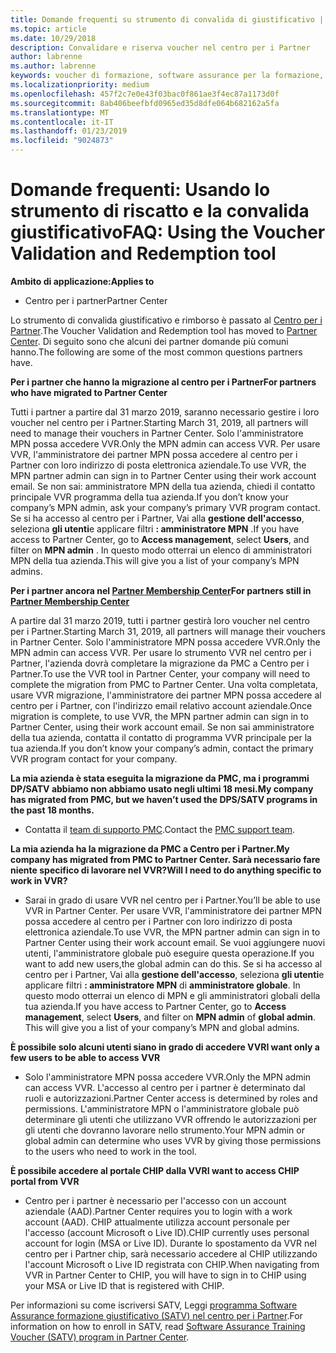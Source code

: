```yaml
---
title: Domande frequenti su strumento di convalida di giustificativo | Centro per i partner
ms.topic: article
ms.date: 10/29/2018
description: Convalidare e riserva voucher nel centro per i Partner
author: labrenne
ms.author: labrenne
keywords: voucher di formazione, software assurance per la formazione, convalidare voucher, riserva giustificativo
ms.localizationpriority: medium
ms.openlocfilehash: 457f2c7e0e43f03bac0f861ae3f4ec87a1173d0f
ms.sourcegitcommit: 8ab406beefbfd0965ed35d8dfe064b682162a5fa
ms.translationtype: MT
ms.contentlocale: it-IT
ms.lasthandoff: 01/23/2019
ms.locfileid: "9024873"
---
```

# <a name="faq-using-the-voucher-validation-and-redemption-tool"></a><span data-ttu-id="0b55f-104">Domande frequenti: Usando lo strumento di riscatto e la convalida giustificativo</span><span class="sxs-lookup"><span data-stu-id="0b55f-104">FAQ: Using the Voucher Validation and Redemption tool</span></span> 

**<span data-ttu-id="0b55f-105">Ambito di applicazione:</span><span class="sxs-lookup"><span data-stu-id="0b55f-105">Applies to</span></span>**

- <span data-ttu-id="0b55f-106">Centro per i partner</span><span class="sxs-lookup"><span data-stu-id="0b55f-106">Partner Center</span></span>

<span data-ttu-id="0b55f-107">Lo strumento di convalida giustificativo e rimborso è passato al [Centro per i Partner](https://partner.microsoft.com/en-us/pcv/dashboard/overview).</span><span class="sxs-lookup"><span data-stu-id="0b55f-107">The Voucher Validation and Redemption tool has moved to [Partner Center](https://partner.microsoft.com/en-us/pcv/dashboard/overview).</span></span> <span data-ttu-id="0b55f-108">Di seguito sono che alcuni dei partner domande più comuni hanno.</span><span class="sxs-lookup"><span data-stu-id="0b55f-108">The following are some of the most common questions partners have.</span></span> 

**<span data-ttu-id="0b55f-109">Per i partner che hanno la migrazione al centro per i Partner</span><span class="sxs-lookup"><span data-stu-id="0b55f-109">For partners who have migrated to Partner Center</span></span>**

 <span data-ttu-id="0b55f-110">Tutti i partner a partire dal 31 marzo 2019, saranno necessario gestire i loro voucher nel centro per i Partner.</span><span class="sxs-lookup"><span data-stu-id="0b55f-110">Starting March 31, 2019, all partners will need to manage their vouchers in Partner Center.</span></span> <span data-ttu-id="0b55f-111">Solo l'amministratore MPN possa accedere VVR.</span><span class="sxs-lookup"><span data-stu-id="0b55f-111">Only the MPN admin can access VVR.</span></span> <span data-ttu-id="0b55f-112">Per usare VVR, l'amministratore dei partner MPN possa accedere al centro per i Partner con loro indirizzo di posta elettronica aziendale.</span><span class="sxs-lookup"><span data-stu-id="0b55f-112">To use VVR, the MPN partner admin can sign in to Partner Center using their work account email.</span></span> <span data-ttu-id="0b55f-113">Se non sai: amministratore MPN della tua azienda, chiedi il contatto principale VVR programma della tua azienda.</span><span class="sxs-lookup"><span data-stu-id="0b55f-113">If you don’t know your company’s MPN admin, ask your company’s primary VVR program contact.</span></span>  <span data-ttu-id="0b55f-114">Se si ha accesso al centro per i Partner, Vai alla **gestione dell'accesso**, seleziona **gli utenti**e applicare filtri **: amministratore MPN** .</span><span class="sxs-lookup"><span data-stu-id="0b55f-114">If you have access to Partner Center, go to **Access management**, select **Users**, and filter on **MPN admin** .</span></span> <span data-ttu-id="0b55f-115">In questo modo otterrai un elenco di amministratori MPN della tua azienda.</span><span class="sxs-lookup"><span data-stu-id="0b55f-115">This will give you a list of your company’s MPN admins.</span></span>  

**<span data-ttu-id="0b55f-116">Per i partner ancora nel [Partner Membership Center](https://partner.microsoft.com/)</span><span class="sxs-lookup"><span data-stu-id="0b55f-116">For partners still in [Partner Membership Center](https://partner.microsoft.com/)</span></span>**

<span data-ttu-id="0b55f-117">A partire dal 31 marzo 2019, tutti i partner gestirà loro voucher nel centro per i Partner.</span><span class="sxs-lookup"><span data-stu-id="0b55f-117">Starting March 31, 2019, all partners will manage their vouchers in Partner Center.</span></span> <span data-ttu-id="0b55f-118">Solo l'amministratore MPN possa accedere VVR.</span><span class="sxs-lookup"><span data-stu-id="0b55f-118">Only the MPN admin can access VVR.</span></span> <span data-ttu-id="0b55f-119">Per usare lo strumento VVR nel centro per i Partner, l'azienda dovrà completare la migrazione da PMC a Centro per i Partner.</span><span class="sxs-lookup"><span data-stu-id="0b55f-119">To use the VVR tool in Partner Center, your company will need to complete the migration from PMC to Partner Center.</span></span> <span data-ttu-id="0b55f-120">Una volta completata, usare VVR migrazione, l'amministratore dei partner MPN possa accedere al centro per i Partner, con l'indirizzo email relativo account aziendale.</span><span class="sxs-lookup"><span data-stu-id="0b55f-120">Once migration is complete, to use VVR, the MPN partner admin can sign in to Partner Center, using their work account email.</span></span> <span data-ttu-id="0b55f-121">Se non sai amministratore della tua azienda, contatta il contatto di programma VVR principale per la tua azienda.</span><span class="sxs-lookup"><span data-stu-id="0b55f-121">If you don’t know your company’s admin, contact the primary VVR program contact for your company.</span></span>  


**<span data-ttu-id="0b55f-122">La mia azienda è stata eseguita la migrazione da PMC, ma i programmi DP/SATV abbiamo non abbiamo usato negli ultimi 18 mesi.</span><span class="sxs-lookup"><span data-stu-id="0b55f-122">My company has migrated from PMC, but we haven’t used the DPS/SATV programs in the past 18 months.</span></span>**

- <span data-ttu-id="0b55f-123">Contatta il [team di supporto PMC](mailto:proghelp@microsoft.com).</span><span class="sxs-lookup"><span data-stu-id="0b55f-123">Contact the [PMC support team](mailto:proghelp@microsoft.com).</span></span> 


**<span data-ttu-id="0b55f-124">La mia azienda ha la migrazione da PMC a Centro per i Partner.</span><span class="sxs-lookup"><span data-stu-id="0b55f-124">My company has migrated from PMC to Partner Center.</span></span> <span data-ttu-id="0b55f-125">Sarà necessario fare niente specifico di lavorare nel VVR?</span><span class="sxs-lookup"><span data-stu-id="0b55f-125">Will I need to do anything specific to work in VVR?</span></span>** 

- <span data-ttu-id="0b55f-126">Sarai in grado di usare VVR nel centro per i Partner.</span><span class="sxs-lookup"><span data-stu-id="0b55f-126">You’ll be able to use VVR in Partner Center.</span></span>  <span data-ttu-id="0b55f-127">Per usare VVR, l'amministratore dei partner MPN possa accedere al centro per i Partner con loro indirizzo di posta elettronica aziendale.</span><span class="sxs-lookup"><span data-stu-id="0b55f-127">To use VVR, the MPN partner admin can sign in to Partner Center using their work account email.</span></span> <span data-ttu-id="0b55f-128">Se vuoi aggiungere nuovi utenti, l'amministratore globale può eseguire questa operazione.</span><span class="sxs-lookup"><span data-stu-id="0b55f-128">If you want to add new users,the global admin can do this.</span></span> <span data-ttu-id="0b55f-129">Se si ha accesso al centro per i Partner, Vai alla **gestione dell'accesso**, seleziona **gli utenti**e applicare filtri **: amministratore MPN** di **amministratore globale**. In questo modo otterrai un elenco di MPN e gli amministratori globali della tua azienda.</span><span class="sxs-lookup"><span data-stu-id="0b55f-129">If you have access to Partner Center, go to **Access management**, select **Users**, and filter on **MPN admin** of **global admin**. This will give you a list of your company’s MPN and global admins.</span></span>  

**<span data-ttu-id="0b55f-130">È possibile solo alcuni utenti siano in grado di accedere VVR</span><span class="sxs-lookup"><span data-stu-id="0b55f-130">I want only a few users to be able to access VVR</span></span>**

- <span data-ttu-id="0b55f-131">Solo l'amministratore MPN possa accedere VVR.</span><span class="sxs-lookup"><span data-stu-id="0b55f-131">Only the MPN admin can access VVR.</span></span> <span data-ttu-id="0b55f-132">L'accesso al centro per i partner è determinato dal ruoli e autorizzazioni.</span><span class="sxs-lookup"><span data-stu-id="0b55f-132">Partner Center access is determined by roles and permissions.</span></span> <span data-ttu-id="0b55f-133">L'amministratore MPN o l'amministratore globale può determinare gli utenti che utilizzano VVR offrendo le autorizzazioni per gli utenti che dovranno lavorare nello strumento.</span><span class="sxs-lookup"><span data-stu-id="0b55f-133">Your MPN admin or global admin can determine who uses VVR by giving those permissions to the users who need to work in the tool.</span></span>

**<span data-ttu-id="0b55f-134">È possibile accedere al portale CHIP dalla VVR</span><span class="sxs-lookup"><span data-stu-id="0b55f-134">I want to access CHIP portal from VVR</span></span>**

- <span data-ttu-id="0b55f-135">Centro per i partner è necessario per l'accesso con un account aziendale (AAD).</span><span class="sxs-lookup"><span data-stu-id="0b55f-135">Partner Center requires you to login with a work account (AAD).</span></span>  <span data-ttu-id="0b55f-136">CHIP attualmente utilizza account personale per l'accesso (account Microsoft o Live ID).</span><span class="sxs-lookup"><span data-stu-id="0b55f-136">CHIP currently uses personal account for login (MSA or Live ID).</span></span>  <span data-ttu-id="0b55f-137">Durante lo spostamento da VVR nel centro per i Partner chip, sarà necessario accedere al CHIP utilizzando l'account Microsoft o Live ID registrata con CHIP.</span><span class="sxs-lookup"><span data-stu-id="0b55f-137">When navigating from VVR in Partner Center to CHIP, you will have to sign in to CHIP using your MSA or Live ID that is registered with CHIP.</span></span>

<span data-ttu-id="0b55f-138">Per informazioni su come iscriversi SATV, Leggi [programma Software Assurance formazione giustificativo (SATV) nel centro per i Partner](software-assurance-satv.md).</span><span class="sxs-lookup"><span data-stu-id="0b55f-138">For information on how to enroll in SATV, read [Software Assurance Training Voucher (SATV) program in Partner Center](software-assurance-satv.md).</span></span>
 <!--
For information on how to enroll in Software Assurance DPS programs, read [Software Assurance programs in Partner Center](software-assurance-dps.md).-->
